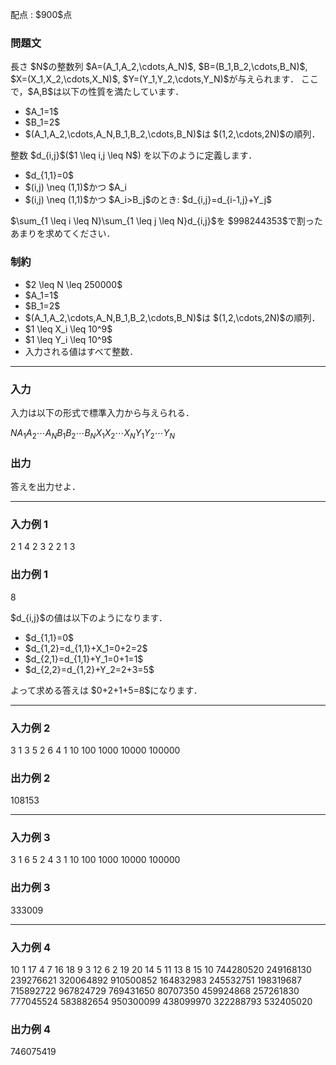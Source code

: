 
<div>

<span>

<span>

<p>
配点 : $900$点
</p>

<div>

<section>

### **問題文**

<p>
長さ $N$の整数列 $A=(A_1,A_2,\cdots,A_N)$, $B=(B_1,B_2,\cdots,B_N)$, $X=(X_1,X_2,\cdots,X_N)$, $Y=(Y_1,Y_2,\cdots,Y_N)$が与えられます．
ここで，$A,B$は以下の性質を満たしています．
</p>

<ul>

<li>
$A_1=1$
</li>

<li>
$B_1=2$
</li>

<li>
$(A_1,A_2,\cdots,A_N,B_1,B_2,\cdots,B_N)$は $(1,2,\cdots,2N)$の順列．
</li>

</ul>

<p>
整数 $d_{i,j}$($1 \leq i,j \leq N$) を以下のように定義します．
</p>

<ul>

<li>
$d_{1,1}=0$
</li>

<li>
$(i,j) \neq (1,1)$かつ $A_i<B_j$のとき: $d_{i,j}=d_{i,j-1}+X_i$
</li>

<li>
$(i,j) \neq (1,1)$かつ $A_i>B_j$のとき: $d_{i,j}=d_{i-1,j}+Y_j$
</li>

</ul>

<p>
$\sum_{1 \leq i \leq N}\sum_{1 \leq j \leq N}d_{i,j}$を $998244353$で割ったあまりを求めてください．
</p>

</section>

</div>

<div>

<section>

### **制約**

<ul>

<li>
$2 \leq N \leq 250000$
</li>

<li>
$A_1=1$
</li>

<li>
$B_1=2$
</li>

<li>
$(A_1,A_2,\cdots,A_N,B_1,B_2,\cdots,B_N)$は $(1,2,\cdots,2N)$の順列．
</li>

<li>
$1 \leq X_i \leq 10^9$
</li>

<li>
$1 \leq Y_i \leq 10^9$
</li>

<li>
入力される値はすべて整数．
</li>

</ul>

</section>

</div>

---

<div>

<div>

<section>

### **入力**

<p>
入力は以下の形式で標準入力から与えられる．
</p>

<div>

$N$$A_1$$A_2$$\cdots$$A_N$$B_1$$B_2$$\cdots$$B_N$$X_1$$X_2$$\cdots$$X_N$$Y_1$$Y_2$$\cdots$$Y_N$
</div>

</section>

</div>

<div>

<section>

### **出力**

<p>
答えを出力せよ．
</p>

</section>

</div>

</div>

---

<div>

<section>

### **入力例 1**

<div>

2
1 4
2 3
2 2
1 3

</div>

</section>

</div>

<div>

<section>

### **出力例 1**

<div>

8

</div>

<p>
$d_{i,j}$の値は以下のようになります．
</p>

<ul>

<li>
$d_{1,1}=0$
</li>

<li>
$d_{1,2}=d_{1,1}+X_1=0+2=2$
</li>

<li>
$d_{2,1}=d_{1,1}+Y_1=0+1=1$
</li>

<li>
$d_{2,2}=d_{1,2}+Y_2=2+3=5$
</li>

</ul>

<p>
よって求める答えは $0+2+1+5=8$になります．
</p>

</section>

</div>

---

<div>

<section>

### **入力例 2**

<div>

3
1 3 5
2 6 4
1 10 100
1000 10000 100000

</div>

</section>

</div>

<div>

<section>

### **出力例 2**

<div>

108153

</div>

</section>

</div>

---

<div>

<section>

### **入力例 3**

<div>

3
1 6 5
2 4 3
1 10 100
1000 10000 100000

</div>

</section>

</div>

<div>

<section>

### **出力例 3**

<div>

333009

</div>

</section>

</div>

---

<div>

<section>

### **入力例 4**

<div>

10
1 17 4 7 16 18 9 3 12 6
2 19 20 14 5 11 13 8 15 10
744280520 249168130 239276621 320064892 910500852 164832983 245532751 198319687 715892722 967824729
769431650 80707350 459924868 257261830 777045524 583882654 950300099 438099970 322288793 532405020

</div>

</section>

</div>

<div>

<section>

### **出力例 4**

<div>

746075419

</div>

</section>

</div>

</span>

</span>

</div>
